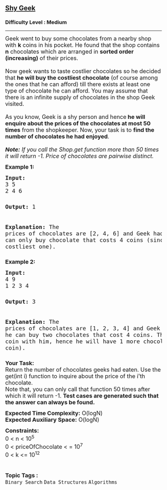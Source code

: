 <h2><a href="https://www.geeksforgeeks.org/problems/shy-geek--170647/1?page=1&category=Binary%20Search&difficulty=Medium&sortBy=submissions">Shy Geek</a></h2><h3>Difficulty Level : Medium</h3><hr><div class="problems_problem_content__Xm_eO"><p><span style="font-size: 18px;">Geek went to buy some chocolates from a nearby shop with <strong>k</strong> coins in his pocket. He found that the shop contains <strong>n</strong> chocolates which are arranged in <strong>sorted order (increasing)</strong> of their prices.<br><br>Now geek wants to taste costlier chocolates so he decided that <strong>he will buy the costliest chocolate</strong> (of course among the ones that he can afford) till there exists at least one type of chocolate he can afford. You may assume that there is an infinite supply of chocolates in the shop Geek visited.<br><br>As you know, Geek is a shy person and hence<strong> he will enquire about the prices of the chocolates at most 50 times</strong> from the shopkeeper. Now, your task is to <strong>find the number of chocolates he had enjoyed</strong>.&nbsp;<br><br><em><strong>Note:</strong>&nbsp;If you call the Shop.get function more than 50 times it will return -1. Price of chocolates are pairwise distinct.</em></span></p>
<p><span style="font-size: 18px;"><strong>Example 1:</strong> </span></p>
<pre><span style="font-size: 18px;"><strong>Input:
</strong>3 5 
2 4 6</span>

<span style="font-size: 18px;"><strong>Output:
</strong>1</span>

<span style="font-size: 18px;"><strong>Explanation:</strong> The prices of chocolates are [2, 4, 6] and Geek had 5 coins with him. So he can only buy chocolate that costs 4 coins (since he always picks the costliest one).</span></pre>
<p><span style="font-size: 18px;"><strong>Example 2:</strong> </span></p>
<pre><span style="font-size: 18px;"><strong>Input:</strong>
4 9 
1 2 3 4</span>

<span style="font-size: 18px;"><strong>Output:
</strong>3</span>

<span style="font-size: 18px;"><strong>Explanation:</strong> The prices of chocolates are [1, 2, 3, 4] and Geek had 9 coins with him. So he can buy two chocolates that cost 4 coins. Thereafter, he had only 1 coin with him, hence he will have 1 more chocolate (that costs 1 coin).</span></pre>
<p><span style="font-size: 18px;"><strong>Your Task:</strong><br>Return the number of chocolates geeks had eaten. Use the get(int i) function to inquire about the price of the i'th chocolate.&nbsp;<br>Note that, you can only call that function 50 times after which it will return -1. <strong>Test cases are generated such that the answer can always be found.</strong></span></p>
<p><span style="font-size: 18px;"><strong>Expected Time Complexity:</strong>&nbsp;O(logN)<br><strong>Expected Auxiliary Space:</strong>&nbsp;O(logN)</span></p>
<p><span style="font-size: 18px;"><strong>Constraints:</strong><br>0 &lt; n &lt; 10<sup>5</sup><br>0 &lt; priceOfChocolate &lt; = 10<sup>7&nbsp;</sup><br>0 &lt; k &lt;= 10<sup>12&nbsp;</sup></span></p></div><br><p><span style=font-size:18px><strong>Topic Tags : </strong><br><code>Binary Search</code>&nbsp;<code>Data Structures</code>&nbsp;<code>Algorithms</code>&nbsp;